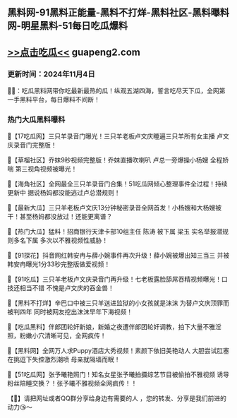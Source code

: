 黑料网-91黑料正能量-黑料不打烊-黑料社区-黑料曝料网-明星黑料-51每日吃瓜爆料
----
[>>点击吃瓜<<](https://guamei18.github.io/) guapeng2.com
----
<h3>更新时间：2024年11月4日</h3>

🔞📢：吃瓜黑料网带你吃最新最热的瓜！纵观五湖四海，誓言吃尽天下瓜，全网第一手黑料平台，每日爆料不间断！

<h3>热门大瓜黑料曝料</h3>

📢【17吃瓜网】三只羊录音门曝光！三只羊老板卢文庆睡遍三只羊所有女主播 卢文庆录音门完整版！

📢【草榴社区】乔妹9秒视频完整版！乔妹直播吹喇叭 卢总一旁爆操小杨嫂 全程娇喘 第三视角视频被曝光！

📢【海角社区】全网最全三只羊录音门合集！51吃瓜网倾心整理事件全过程！持续更新中 据说杨妈都没能逃过卢总潜规则！

📢【最新大瓜】三只羊老板卢文庆13分钟秘密录音全网首发！小杨嫂和大杨嫂被干！甚至杨妈都没放过！还能更离谱？

📢【热门大瓜】猛料！招商银行天津卡部10组主任 陈涛 被下属 梁玉 实名举报潜规则多名下属 多次以不雅视频性威胁！

📢【91探花】抖音网红韩安冉与薛小婉事件再次升级！薛小婉被爆出知三当三 并被韩安冉曝光1分33秒完整版做爱视频！

📢【91吃瓜】三只羊老板卢文庆录音门再升级！七老板露脸舔屌吞精视频曝光！口技还相当不错 不愧是卢文庆的吞金兽！

📢【黑料不打烊】辛巴口中被三只羊送进监狱的小女孩就是沫沫 为替卢文庆顶罪而被判四年 同时被网友挖出沫沫早年下海视频！

📢【吃瓜黑料】伴郎团轮奸新娘，新婚之夜遭伴郎团轮奸调教，拍下大量不雅淫照，粉嫩小穴清晰可见，全网疯传！

📢【黑料网】全网万人求Puppy酒店大秀视频！素颜下依旧美艳动人 大胆尝试肛塞在挑逗下失控激烈潮喷 母亲就隔墙而眠！

📢【51吃瓜网】张予曦艳照门！知名女星张予曦拍摄综艺节目被偷拍不雅视频 诱导粉丝陪睡交换？！张予曦不雅视频全网疯传！！



【🔞】请把网址或者QQ群分享给身边有需要的人 ，您的转发、分享是我们前进的动力😘～


